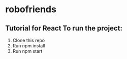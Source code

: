 # robofriends
## Tutorial for React To run the project:

1. Clone this repo
2. Run npm install
3. Run npm start
